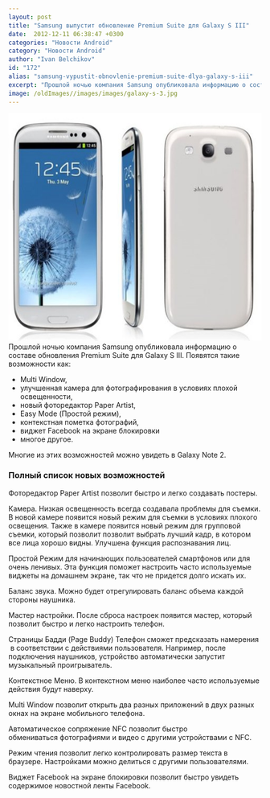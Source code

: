 ```yaml
---
layout: post
title: "Samsung выпустит обновление Premium Suite для Galaxy S III"
date:  2012-12-11 06:38:47 +0300
categories: "Новости Android"
category: "Новости Android"
author: "Ivan Belchikov"
id: "172"
alias: "samsung-vypustit-obnovlenie-premium-suite-dlya-galaxy-s-iii"
excerpt: "Прошлой ночью компания Samsung опубликовала информацию о составе обновления Premium Suite для Galaxy S III. Появятся такие возможности как:Multi Window, улучшенная камера для фотографирования в условиях плохой освещенности, новый фоторедактор Paper Artist, Easy Mode (Простой режим), контекстная пометка фотографий, виджет Facebook на экране блокировки многое другое.  Многие из этих возможностей можно увидеть в Galaxy Note 2."
image: /oldImages//images/images/galaxy-s-3.jpg
---
```

<img  src="/oldImages/images/images/galaxy-s-3.jpg" border="0" alt="" width="600" height="453" >Прошлой ночью компания Samsung опубликовала информацию о составе обновления Premium Suite для Galaxy S III. Появятся такие возможности как:

<ul>
<li>Multi Window,</li>
<li>улучшенная камера для фотографирования в условиях плохой освещенности,</li>
<li>новый фоторедактор Paper Artist,</li>
<li>Easy Mode (Простой режим),</li>
<li>контекстная пометка фотографий,</li>
<li>виджет Facebook на экране блокировки</li>
<li>многое другое.</li>
</ul>
Многие из этих возможностей можно увидеть в Galaxy Note 2.
<h3>Полный список новых возможностей</h3>
Фоторедактор Paper Artist позволит быстро и легко создавать постеры.

Камера. Низкая освещенность всегда создавала проблемы для съемки. В новой камере появится новый режим для съемки в условиях плохого освещения. Также в камере появится новый режим для групповой съемки, который позволит позволит выбрать лучший кадр, в котором все лица хорошо видны. Улучшена функция распознавания лиц.

Простой Режим для начинающих пользователей смартфонов или для очень ленивых. Эта функция поможет настроить часто используемые виджеты на домашнем экране, так что не придется долго искать их.

Баланс звука. Можно будет отрегулировать баланс объема каждой стороны наушника.

Мастер настройки. После сброса настроек появится мастер, который позволит быстро и легко настроить телефон.

Страницы Бадди (Page Buddy) Телефон сможет предсказать намерения  в соответствии с действиями пользователя. Например, после подключения наушников, устройство автоматически запустит музыкальный проигрыватель.

Контекстное Меню. В контекстном меню наиболее часто используемые действия будут наверху.

Multi Window позволит открыть два разных приложений в двух разных окнах на экране мобильного телефона.

Автоматическое сопряжение NFC позволит быстро обмениваться фотографиями и видео с другими устройствами с NFC.

Режим чтения позволит легко контролировать размер текста в браузере. Настройками можно делиться с другими пользователями.

Виджет Facebook на экране блокировки позволит быстро увидеть содержимое новостной ленты Facebook.
